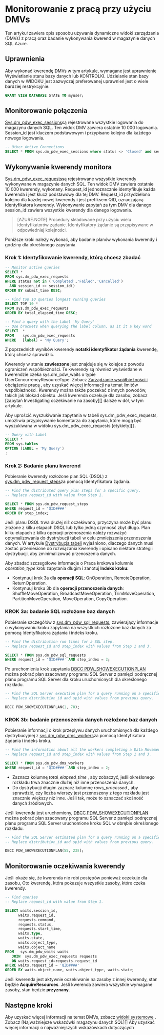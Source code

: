 <properties
   pageTitle="Monitorowanie z pracą przy użyciu DMVs | Microsoft Azure"
   description="Dowiedz się, jak można monitorować z pracą przy użyciu DMVs."
   services="sql-data-warehouse"
   documentationCenter="NA"
   authors="sonyam"
   manager="barbkess"
   editor=""/>

<tags
   ms.service="sql-data-warehouse"
   ms.devlang="NA"
   ms.topic="article"
   ms.tgt_pltfrm="NA"
   ms.workload="data-services"
   ms.date="10/08/2016"
   ms.author="sonyama;barbkess"/>

# <a name="monitor-your-workload-using-dmvs"></a>Monitorowanie z pracą przy użyciu DMVs

Ten artykuł zawiera opis sposobu używania dynamiczne widoki zarządzania (DMVs) z pracą oraz badanie wykonywania kwerend w magazynie danych SQL Azure.

## <a name="permissions"></a>Uprawnienia

Aby wykonać kwerendę DMVs w tym artykule, wymagane jest uprawnienie Wyświetlanie stanu bazy danych lub KONTROLKI. Udzielanie stan bazy danych w WIDOKU jest zazwyczaj preferowanej uprawnień jest o wiele bardziej restrykcyjnie.

```sql
GRANT VIEW DATABASE STATE TO myuser;
```

## <a name="monitor-connections"></a>Monitorowanie połączenia

[Sys.dm_pdw_exec_sessions][]są rejestrowane wszystkie logowania do magazynu danych SQL.  Ten widok DMV zawiera ostatnie 10 000 logowania.  Session_id jest kluczem podstawowym i przypisano kolejno dla każdego nowego logowania.

```sql
-- Other Active Connections
SELECT * FROM sys.dm_pdw_exec_sessions where status <> 'Closed' and session_id <> session_id();
```

## <a name="monitor-query-execution"></a>Wykonywanie kwerendy monitora

[Sys.dm_pdw_exec_requests][]są rejestrowane wszystkie kwerendy wykonywane w magazynie danych SQL.  Ten widok DMV zawiera ostatnie 10 000 kwerendy, wykonany.  Request_id jednoznacznie identyfikuje każda kwerenda i jest klucz podstawowy dla tej DMV.  Request_id przydzielono kolejno dla każdej nowej kwerendy i jest prefiksem QID, oznaczającą identyfikatora kwerendy.  Wykonywanie zapytań za tym DMV dla danego session_id zawiera wszystkie kwerendy dla danego logowania.

>[AZURE.NOTE] Procedury składowane przy użyciu wielu identyfikatorów żądanie.  Identyfikatory żądanie są przypisywane w odpowiedniej kolejności. 

Poniższe kroki należy wykonać, aby badanie planów wykonania kwerendy i godziny dla określonego zapytania.

### <a name="step-1-identify-the-query-you-wish-to-investigate"></a>Krok 1: Identyfikowanie kwerendy, którą chcesz zbadać

```sql
-- Monitor active queries
SELECT * 
FROM sys.dm_pdw_exec_requests 
WHERE status not in ('Completed','Failed','Cancelled')
  AND session_id <> session_id()
ORDER BY submit_time DESC;

-- Find top 10 queries longest running queries
SELECT TOP 10 * 
FROM sys.dm_pdw_exec_requests 
ORDER BY total_elapsed_time DESC;

-- Find a query with the Label 'My Query'
-- Use brackets when querying the label column, as it it a key word
SELECT  *
FROM    sys.dm_pdw_exec_requests
WHERE   [label] = 'My Query';
```

Z poprzednich wyników kwerendy **notatki identyfikator żądania** kwerendę, którą chcesz sprawdzić.

Kwerendy w stanie **zawieszone** jest znajduje się w kolejce z powodu ograniczeń współbieżności. Te kwerendy są również wyświetlane w kwerendzie czeka sys.dm_pdw_waits o typie UserConcurrencyResourceType. Zobacz [Zarządzanie współbieżności i obciążenie pracą][] , aby uzyskać więcej informacji na temat limitów współbieżności. Kwerendy można także poczekać z innych powodów, takich jak blokad obiektu.  Jeśli kwerenda oczekuje dla zasobu, zobacz [zapytań Investigating oczekiwanie na zasoby][] dalsze w dół, w tym artykule.

Aby uprościć wyszukiwanie zapytania w tabeli sys.dm_pdw_exec_requests, umożliwia przypisywanie komentarza do zapytania, które mogą być wyszukiwana w widoku sys.dm_pdw_exec_requests [etykiety][] .

```sql
-- Query with Label
SELECT *
FROM sys.tables
OPTION (LABEL = 'My Query')
;
```

### <a name="step-2-investigate-the-query-plan"></a>Krok 2: Badanie planu kwerend

Pobieranie kwerendy rozłożone plan SQL (DSQL) z [sys.dm_pdw_request_steps][]za pomocą Identyfikatora żądania.

```sql
-- Find the distributed query plan steps for a specific query.
-- Replace request_id with value from Step 1.

SELECT * FROM sys.dm_pdw_request_steps
WHERE request_id = 'QID####'
ORDER BY step_index;
```

Jeśli planu DSQL trwa dłużej niż oczekiwano, przyczyna może być planu złożone z kilku etapach DSQL lub tylko jedną czynność zbyt długo.  Plan kilku etapach z kilku operacji przenoszenia należy rozważyć optymalizowania do dystrybucji tabeli w celu zmniejszenia przenoszenia danych. W artykule [Dystrybucja tabeli][] wyjaśniono, dlaczego danych musi zostać przeniesione do rozwiązania kwerendy i opisano niektóre strategii dystrybucji, aby zminimalizować przenoszenia danych.

Aby zbadać szczegółowe informacje o Praca krokowa kolumnie *operation_type* krok zapytania długim i zanotuj **Indeks kroku**:

- Kontynuuj krok 3a dla **operacji SQL**: OnOperation, RemoteOperation, ReturnOperation.
- Kontynuuj kroku 3b dla **operacji przenoszenia danych**: ShuffleMoveOperation, BroadcastMoveOperation, TrimMoveOperation, PartitionMoveOperation, MoveOperation, CopyOperation.

### <a name="step-3a-investigate-sql-on-the-distributed-databases"></a>KROK 3a: badanie SQL rozłożone baz danych

Pobieranie szczegółów z [sys.dm_pdw_sql_requests][], zawierający informacje o wykonywaniu kroku zapytania na wszystkich rozłożone baz danych za pomocą Identyfikatora żądania i indeks kroku.

```sql
-- Find the distribution run times for a SQL step.
-- Replace request_id and step_index with values from Step 1 and 3.

SELECT * FROM sys.dm_pdw_sql_requests
WHERE request_id = 'QID####' AND step_index = 2;
```

Po uruchomieniu krok zapytania [DBCC PDW_SHOWEXECUTIONPLAN][] można pobrać plan szacowany programu SQL Server z pamięci podręcznej planu programu SQL Server dla kroku uruchomionych dla określonego rozkładu.

```sql
-- Find the SQL Server execution plan for a query running on a specific SQL Data Warehouse Compute or Control node.
-- Replace distribution_id and spid with values from previous query.

DBCC PDW_SHOWEXECUTIONPLAN(1, 78);
```

### <a name="step-3b-investigate-data-movement-on-the-distributed-databases"></a>KROK 3b: badanie przenoszenia danych rozłożone baz danych

Pobieranie informacji o krok przepływu danych uruchomionych dla każdego dystrybucyjnej z [sys.dm_pdw_dms_workers][]za pomocą Identyfikatora żądania i indeks kroku.

```sql
-- Find the information about all the workers completing a Data Movement Step.
-- Replace request_id and step_index with values from Step 1 and 3.

SELECT * FROM sys.dm_pdw_dms_workers
WHERE request_id = 'QID####' AND step_index = 2;
```

- Zaznacz kolumnę *total_elapsed_time* , aby zobaczyć, jeśli określonego rozkładu trwa znacznie dłużej niż inne przenoszenia danych.
- Do dystrybucji długim zaznacz kolumnę *rows_processed* , aby sprawdzić, czy liczba wierszy jest przenoszony z tego rozkładu jest znacznie większy niż inne. Jeśli tak, może to oznaczać skośność danych źródłowych.

Jeśli kwerenda jest uruchomiony, [DBCC PDW_SHOWEXECUTIONPLAN][] można pobrać plan szacowany programu SQL Server z pamięci podręcznej planu programu SQL Server uruchomione kroku SQL w obrębie określonego rozkładu.

```sql
-- Find the SQL Server estimated plan for a query running on a specific SQL Data Warehouse Compute or Control node.
-- Replace distribution_id and spid with values from previous query.

DBCC PDW_SHOWEXECUTIONPLAN(55, 238);
```

<a name="waiting"></a>
## <a name="monitor-waiting-queries"></a>Monitorowanie oczekiwania kwerendy

Jeśli okaże się, że kwerenda nie robi postępów ponieważ oczekuje dla zasobu, Oto kwerendę, która pokazuje wszystkie zasoby, które czeka kwerendy.

```sql
-- Find queries 
-- Replace request_id with value from Step 1.

SELECT waits.session_id,
      waits.request_id,  
      requests.command,
      requests.status,
      requests.start_time,  
      waits.type,
      waits.state,
      waits.object_type,
      waits.object_name
FROM   sys.dm_pdw_waits waits
   JOIN  sys.dm_pdw_exec_requests requests
   ON waits.request_id=requests.request_id
WHERE waits.request_id = 'QID####'
ORDER BY waits.object_name, waits.object_type, waits.state;
```

Jeśli kwerenda jest aktywnie oczekiwanie na zasoby z innej kwerendy, stan będzie **AcquireResources**.  Jeśli kwerenda zawiera wszystkie wymagane zasoby, stan będzie **przyznany**.

## <a name="next-steps"></a>Następne kroki
Aby uzyskać więcej informacji na temat DMVs, zobacz [widoki systemowe][] .
Zobacz [Najważniejsze wskazówki magazynu danych SQL][] Aby uzyskać więcej informacji o najważniejszych wskazówkach dotyczących

<!--Image references-->

<!--Article references-->
[Manage overview]: ./sql-data-warehouse-overview-manage.md
[Najważniejsze wskazówki dotyczące magazynu danych SQL]: ./sql-data-warehouse-best-practices.md
[Widoki systemowe]: ./sql-data-warehouse-reference-tsql-system-views.md
[Dystrybucja tabeli]: ./sql-data-warehouse-tables-distribute.md
[Zarządzanie współbieżności i obciążenie pracą]: ./sql-data-warehouse-develop-concurrency.md
[Badanie kwerend oczekiwanie na zasoby]: ./sql-data-warehouse-manage-monitor.md#waiting

<!--MSDN references-->
[sys.dm_pdw_dms_workers]: http://msdn.microsoft.com/library/mt203878.aspx
[sys.dm_pdw_exec_requests]: http://msdn.microsoft.com/library/mt203887.aspx
[sys.dm_pdw_exec_sessions]: http://msdn.microsoft.com/library/mt203883.aspx
[sys.dm_pdw_request_steps]: http://msdn.microsoft.com/library/mt203913.aspx
[sys.dm_pdw_sql_requests]: http://msdn.microsoft.com/library/mt203889.aspx
[DBCC PDW_SHOWEXECUTIONPLAN]: http://msdn.microsoft.com/library/mt204017.aspx
[DBCC PDW_SHOWSPACEUSED]: http://msdn.microsoft.com/library/mt204028.aspx
[ETYKIETA]: https://msdn.microsoft.com/library/ms190322.aspx
